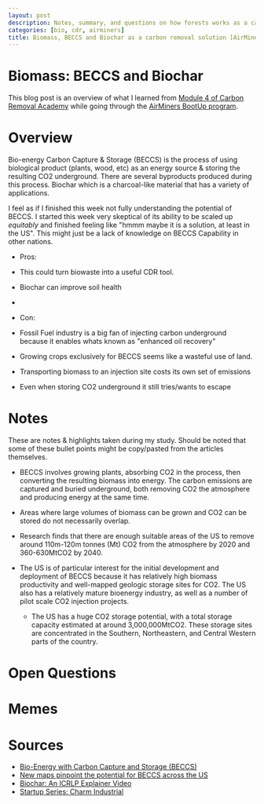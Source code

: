```yaml
---
layout: post
description: Notes, summary, and questions on how forests works as a carbon removal solution.
categories: [bio, cdr, airminers]
title: Biomass, BECCS and Biochar as a carbon removal solution [AirMiners Bootup]
---
```


# Biomass: BECCS and Biochar
This blog post is an overview of what I learned from [Module 4 of Carbon Removal Academy](http://climatechangeacademy.com/courses/carbon-removal/4) while going through the [AirMiners BootUp program](https://bootup.airminers.org/).

# Overview
Bio-energy Carbon Capture & Storage (BECCS) is the process of using biological product (plants, wood, etc) as an energy source & storing the resulting CO2 underground. There are several byproducts produced during this process. Biochar which is a charcoal-like material that has a variety of applications. 

I feel as if I finished this week not fully understanding the potential of BECCS. I started this week very skeptical of its ability to be scaled up *equitably* and finished feeling like "hmmm maybe it is a solution, at least in the US". This might just be a lack of knowledge on BECCS Capability in other nations. 

- Pros:
- This could turn biowaste into a useful CDR tool. 
- Biochar can improve soil health 
-

- Con:
- Fossil Fuel industry is a big fan of injecting carbon underground because it enables whats known as "enhanced oil recovery"
- Growing crops exclusively for BECCS seems like a wasteful use of land. 
- Transporting biomass to an injection site costs its own set of emissions
- Even when storing CO2 underground it still tries/wants to escape

# Notes
These are notes & highlights taken during my study. Should be noted that some of these bullet points might be copy/pasted from the articles themselves. 

- BECCS involves growing plants, absorbing CO2 in the process, then converting the resulting biomass into energy. The carbon emissions are captured and buried underground, both removing CO2 the atmosphere and producing energy at the same time.

- Areas where large volumes of biomass can be grown and CO2 can be stored do not necessarily overlap.

- Research finds that there are enough suitable areas of the US to remove around 110m-120m tonnes (Mt) CO2 from the atmosphere by 2020 and 360-630MtCO2 by 2040.

- The US is of particular interest for the initial development and deployment of BECCS because it has relatively high biomass productivity and well-mapped geologic storage sites for CO2. The US also has a relatively mature bioenergy industry, as well as a number of pilot scale CO2 injection projects.
    - The US has a huge CO2 storage potential, with a total storage capacity estimated at around 3,000,000MtCO2. These storage sites are concentrated in the Southern, Northeastern, and Central Western parts of the country.

# Open Questions


# Memes

# Sources
- [Bio-Energy with Carbon Capture and Storage (BECCS)](https://www.youtube.com/watch?v=uUwKEkYbsx0)
- [New maps pinpoint the potential for BECCS across the US](https://www.carbonbrief.org/new-maps-pinpoint-potential-beccs-across-us)
- [Biochar: An ICRLP Explainer Video](https://www.youtube.com/watch?v=_DD6uZf4pyo)
- [Startup Series: Charm Industrial](https://www.youtube.com/watch?v=qy6oUGDlq8I)
